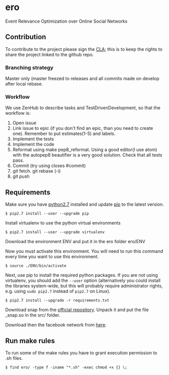# ero

Event Relevance Optimization over Online Social Networks

## Contribution

To contribute to the project please sign the [CLA](https://cla-assistant.io/RicCapUnitn/ero); this is to keep the rights to share the project linked to the github repo.

### Branching strategy

Master only (master freezed to releases and all commits made on develop after local rebase.

### Workflow

We use ZenHub to describe tasks and TestDrivenDevelopment, so that the workflow is:
1. Open issue
2. Link issue to epic (if you don't find an epic, than you need to create one). Remember to put estimates(1-5) and labels.
3. Implement the tests
4. Implement the code
5. Reformat using make pep8_reformat. Using a good editor(I use atom) with the autopep8 beautifier is a very good solution. Check that all tests pass.
6. Commit (try using closes #commit)
7. git fetch. git rebase (-i)
8. git push

## Requirements

Make sure you have [python2.7](https://www.python.org/downloads/) installed and update [pip](https://pip.pypa.io/en/stable/installing/) to the latest version.

    $ pip2.7 install --user --upgrade pip

Install virtualenv to use the python virtual environments

    $ pip2.7 install --user --upgrade virtualenv

Download the environment ENV and put it in the ero folder ero/ENV

Now you must activate this environment. You will need to run this command every time you want to use this environment.

    $ source ./ENV/bin/activate

Next, use pip to install the required python packages. If you are not using virtualenv, you should add the `--user` option (alternatively you could install the libraries system-wide, but this will probably require administrator rights, e.g. using `sudo pip2.7` instead of `pip2.7` on Linux).

    $ pip2.7 install --upgrade -r requirements.txt

Download snap from the [official repository](http://snap.stanford.edu/snappy/index.html).
Unpack it and put the file \_snap.so in the src/ folder.

Download then the facebook network from [here](http://snap.stanford.edu/data/ego-Facebook.html).

## Run make rules

To run some of the make rules you have to grant execution permission to .sh files.

    $ find ero/ -type f -iname "*.sh" -exec chmod +x {} \;    
